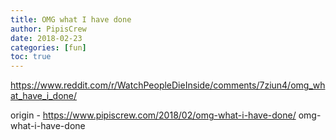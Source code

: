 ```yaml
---
title: OMG what I have done
author: PipisCrew
date: 2018-02-23
categories: [fun]
toc: true
---
```


https://www.reddit.com/r/WatchPeopleDieInside/comments/7ziun4/omg_what_have_i_done/

origin - https://www.pipiscrew.com/2018/02/omg-what-i-have-done/ omg-what-i-have-done